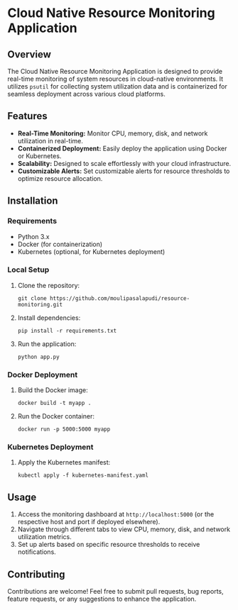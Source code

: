 <h1>Cloud Native Resource Monitoring Application</h1>



<h2>Overview</h2>

<p>The Cloud Native Resource Monitoring Application is designed to provide real-time monitoring of system resources in cloud-native environments. It utilizes <code>psutil</code> for collecting system utilization data and is containerized for seamless deployment across various cloud platforms.</p>

<h2>Features</h2>

<ul>
    <li><strong>Real-Time Monitoring:</strong> Monitor CPU, memory, disk, and network utilization in real-time.</li>
    <li><strong>Containerized Deployment:</strong> Easily deploy the application using Docker or Kubernetes.</li>
    <li><strong>Scalability:</strong> Designed to scale effortlessly with your cloud infrastructure.</li>
    <li><strong>Customizable Alerts:</strong> Set customizable alerts for resource thresholds to optimize resource allocation.</li>
</ul>

<h2>Installation</h2>

<h3>Requirements</h3>

<ul>
    <li>Python 3.x</li>
    <li>Docker (for containerization)</li>
    <li>Kubernetes (optional, for Kubernetes deployment)</li>
</ul>

<h3>Local Setup</h3>

<ol>
    <li>Clone the repository:</li>
    <pre><code>git clone https://github.com/moulipasalapudi/resource-monitoring.git</code></pre>
    <li>Install dependencies:</li>
    <pre><code>pip install -r requirements.txt</code></pre>
    <li>Run the application:</li>
    <pre><code>python app.py</code></pre>
</ol>

<h3>Docker Deployment</h3>

<ol>
    <li>Build the Docker image:</li>
    <pre><code>docker build -t myapp .</code></pre>
    <li>Run the Docker container:</li>
    <pre><code>docker run -p 5000:5000 myapp</code></pre>
</ol>

<h3>Kubernetes Deployment</h3>

<ol>
    <li>Apply the Kubernetes manifest:</li>
    <pre><code>kubectl apply -f kubernetes-manifest.yaml</code></pre>
</ol>

<h2>Usage</h2>

<ol>
    <li>Access the monitoring dashboard at <code>http://localhost:5000</code> (or the respective host and port if deployed elsewhere).</li>
    <li>Navigate through different tabs to view CPU, memory, disk, and network utilization metrics.</li>
    <li>Set up alerts based on specific resource thresholds to receive notifications.</li>
</ol>

<h2>Contributing</h2>

<p>Contributions are welcome! Feel free to submit pull requests, bug reports, feature requests, or any suggestions to enhance the application.</p>



</body>
</html>
